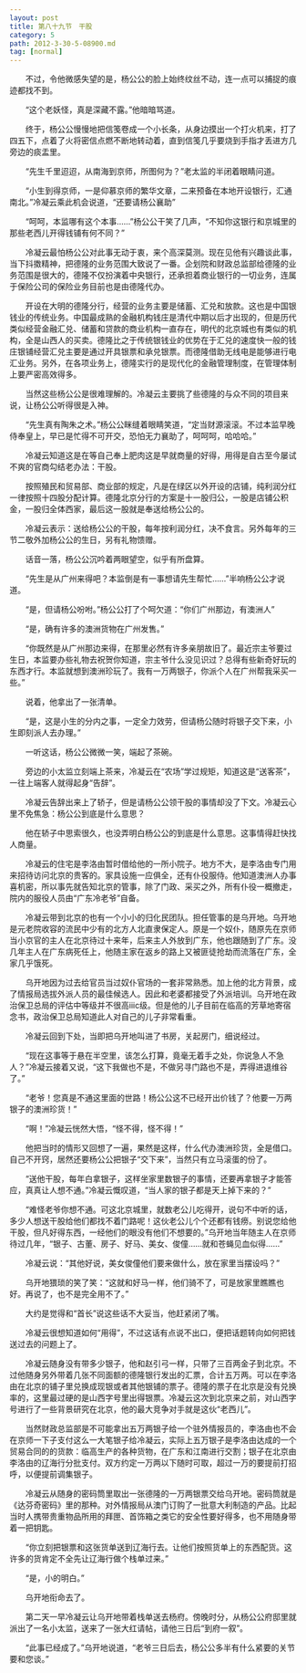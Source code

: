 ```yaml
---
layout: post
title: 第八十九节　干股
category: 5
path: 2012-3-30-5-08900.md
tag: [normal]
---
```


　　不过，令他微感失望的是，杨公公的脸上始终纹丝不动，连一点可以捕捉的痕迹都找不到。

　　“这个老妖怪，真是深藏不露。”他暗暗骂道。

　　终于，杨公公慢慢地把信笺卷成一个小长条，从身边摸出一个打火机来，打了四五下，点着了火将密信点燃不断地转动着，直到信笺几乎要烧到手指才丢进方几旁边的痰盂里。

　　“先生千里迢迢，从南海到京师，所图何为？”老太监的半闭着眼睛问道。

　　“小生到得京师，一是仰慕京师的繁华文章，二来预备在本地开设银行，汇通南北。”冷凝云乘此机会说道，“还要请杨公襄助”

　　“呵呵，本监哪有这个本事……”杨公公干笑了几声，“不知你这银行和京城里的那些老西儿开得钱铺有何不同？”

　　冷凝云最怕杨公公对此事无动于衷，来个高深莫测。现在见他有兴趣谈此事，当下抖擞精神，把德隆的业务范围大致说了一番。企划院和财政总监部给德隆的业务范围是很大的，德隆不仅扮演着中央银行，还承担着商业银行的一切业务，连属于保险公司的保险业务目前也是由德隆代办。

　　开设在大明的德隆分行，经营的业务主要是储蓄、汇兑和放款。这也是中国银钱业的传统业务。中国最成熟的金融机构钱庄是清代中期以后才出现的，但是历代类似经营金融汇兑、储蓄和贷款的商业机构一直存在，明代的北京城也有类似的机构，全是山西人的买卖。德隆比之于传统银钱业的优势在于汇兑的速度快一般的钱庄银铺经营汇兑主要是通过开具银票和承兑银票。而德隆借助无线电是能够进行电汇业务。另外，在各项业务上，德隆实行的是现代化的金融管理制度，在管理体制上要严密高效得多。

　　当然这些杨公公是很难理解的。冷凝云主要挑了些德隆的与众不同的项目来说，让杨公公听得很是入神。

　　“先生真有陶朱之术。”杨公公眯缝着眼睛笑道，“定当财源滚滚。不过本监早晚侍奉皇上，早已是忙得不可开交，恐怕无力襄助了，呵呵呵，哈哈哈。”

　　冷凝云知道这是在等自己奉上肥肉这是早就商量的好得，用得是自古至今屡试不爽的官商勾结老办法：干股。

　　按照殖民和贸易部、商业部的规定，凡是在绿区以外开设的店铺，纯利润分红一律按照十四股分配计算。德隆北京分行的方案是十一股归公，一股是店铺公积金，一股归全体西家，最后这一股就是奉送给杨公公的。

　　冷凝云表示：送给杨公公的干股，每年按利润分红，决不食言。另外每年的三节二敬外加杨公公的生日，另有礼物馈赠。

　　话音一落，杨公公沉吟着两眼望空，似乎有所盘算。

　　“先生是从广州来得吧？本监倒是有一事想请先生帮忙……”半响杨公公才说道。

　　“是，但请杨公吩咐。”杨公公打了个呵欠道：“你们广州那边，有澳洲人”

　　“是，确有许多的澳洲货物在广州发售。”

　　“你既然是从广州那边来得，在那里必然有许多亲朋故旧了。最近宗主爷要过生日，本监要办些礼物去祝贺你知道，宗主爷什么没见识过？总得有些新奇好玩的东西才行。本监就想到澳洲珍玩了。我有一万两银子，你派个人在广州帮我采买一些。”

　　说着，他拿出了一张清单。

　　“是，这是小生的分内之事，一定全力效劳，但请杨公随时将银子交下来，小生即刻派人去办理。”

　　一听这话，杨公公微微一笑，端起了茶碗。

　　旁边的小太监立刻端上茶来，冷凝云在“农场”学过规矩，知道这是“送客茶”，一往上端客人就得起身“告辞”。

　　冷凝云告辞出来上了轿子，但是请杨公公领干股的事情却没了下文。冷凝云心里不免焦急：杨公公到底是什么意思？

　　他在轿子中思索很久，也没弄明白杨公公的到底是什么意思。这事情得赶快找人商量。

　　冷凝云的住宅是李洛由暂时借给他的一所小院子。地方不大，是李洛由专门用来招待访问北京的贵客的。家具设施一应俱全，还有仆役服侍。他知道澳洲人办事喜机密，所以事先就告知北京的管事，除了门政、采买之外，所有仆役一概撤走，院内的服役人员由“广东冷老爷”自备。

　　冷凝云带到北京的也有一个小小的归化民团队。担任管事的是乌开地。乌开地是元老院收容的流民中少有的北方人北直隶保定人。原是一个奴仆，随原先在京师当小京官的主人在北京待过十来年，后来主人外放到广东，他也跟随到了广东。没几年主人在广东病死任上，他随主家在返乡的路上又被匪徒抢劫而流落在广东，全家几乎饿死。

　　乌开地因为过去给官员当过奴仆官场的一套非常熟悉。加上他的北方背景，成了情报局选拔外派人员的最佳候选人。因此和老婆都接受了外派培训。乌开地在政治保卫总局的评估中等级并不很高iiic级。但是他的儿子目前在临高的芳草地寄宿念书，政治保卫总局知道此人对自己的儿子非常看重。

　　冷凝云回到下处，当即把乌开地叫进了书房，关起房门，细说经过。

　　“现在这事等于悬在半空里，该怎么打算，竟毫无着手之处，你说急人不急人？”冷凝云接着又说，“这下我做也不是，不做另寻门路也不是，弄得进退维谷了。”

　　“老爷！您真是不通这里面的世路！杨公公这不已经开出价钱了？他要一万两银子的澳洲珍货！”

　　“啊！”冷凝云恍然大悟，“怪不得，怪不得！”

　　他把当时的情形又回想了一遍，果然是这样，什么代办澳洲珍货，全是借口。自己不开窍，居然还要杨公公把银子“交下来”，当然只有立马滚蛋的份了。

　　“送他干股，每年白拿银子，这样坐家里数银子的事情，还要再拿银子才能答应，真真让人想不通。”冷凝云慨叹道，“当人家的银子都是天上掉下来的？”

　　“难怪老爷你想不通。可这北京城里，就数老公儿吃得开，说句不中听的话，多少人想送干股给他们都找不着门路呢！这伙老公儿个个还都有钱痨。别说您给他干股，但凡好得东西，一经他们的眼没有他们不想要的。”乌开地当年随主人在京师待过几年，“银子、古董、房子、好马、美女、俊僮……就和苍蝇见血似得……”

　　冷凝云说：“其他好说，美女俊僮他们要来做什么，放在家里当摆设吗？”

　　乌开地猥琐的笑了笑：“这就和好马一样，他们骑不了，可是放家里瞧瞧也好。再说了，也不是完全用不了。”

　　大约是觉得和“首长”说这些话不大妥当，他赶紧闭了嘴。

　　冷凝云很想知道如何“用得”，不过这话有点说不出口，便把话题转向如何把钱送过去的问题上了。

　　冷凝云随身没有带多少银子，他和赵引弓一样，只带了三百两金子到北京。不过他随身另外带着几张不同面额的德隆银行发出的汇票，合计五万两。可以在李洛由在北京的铺子里兑换成现银或者其他银铺的票子。德隆的票子在北京是没有兑换率的，这里最过硬的是山西字号里出得银票。冷凝云这次到北京来之前，对山西字号进行了一些背景研究在北京，他的最大竞争对手就是这伙“老西儿”。

　　当然财政总监部是不可能拿出五万两银子给一个驻外情报员的，李洛由也不会在京师一下子支付这么一大笔银子给冷凝云，实际上五万银子是李洛由达成的一个贸易合同的的货款：临高生产的各种货物，在广东和江南进行交割；银子在北京由李洛由的辽海行分批支付。双方约定一万两以下随时可取，超过一万的要提前打招呼，以便提前调集银子。

　　冷凝云从随身的密码筒里取出一张德隆的一万两银票交给乌开地。密码筒就是《达芬奇密码》里的那种。对外情报局从澳门订购了一批意大利制造的产品。比起当时人携带贵重物品所用的拜匣、首饰箱之类它的安全性要好得多，也不用随身带着一把钥匙。

　　“你立刻把银票和这张货单送到辽海行去。让他们按照货单上的东西配货。这许多的货肯定不全先让辽海行做个栈单过来。”

　　“是，小的明白。”

　　乌开地衔命去了。

　　第二天一早冷凝云让乌开地带着栈单送去杨府。傍晚时分，从杨公公府邸里就派出了一名小太监，送来了一张大红请帖，请他三日后“到府一叙”。

　　“此事已经成了。”乌开地说道，“老爷三日后去，杨公公多半有什么紧要的关节要和您谈。”

